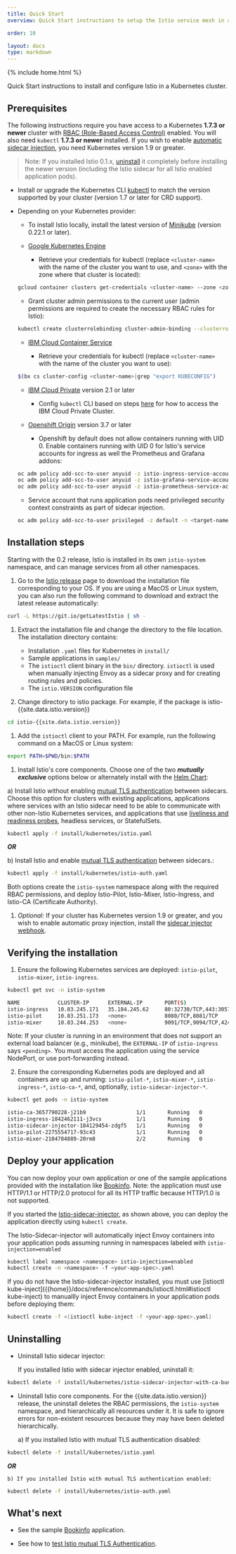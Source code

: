 ```yaml
---
title: Quick Start
overview: Quick Start instructions to setup the Istio service mesh in a Kubernetes cluster.

order: 10

layout: docs
type: markdown
---
```


{% include home.html %}

Quick Start instructions to install and configure Istio in a Kubernetes cluster.


## Prerequisites

The following instructions require you have access to a Kubernetes **1.7.3 or newer** cluster
with [RBAC (Role-Based Access Control)](https://kubernetes.io/docs/admin/authorization/rbac/) enabled. You will also need `kubectl` **1.7.3 or newer** installed.  If you wish to enable [automatic sidecar injection]({{home}}/docs/setup/kubernetes/sidecar-injection.html#automatic-sidecar-injection), you need Kubernetes version 1.9 or greater.

  > Note: If you installed Istio 0.1.x,
  > [uninstall](https://archive.istio.io/v0.1/docs/tasks/installing-istio.html#uninstalling)
  > it completely before installing the newer version (including the Istio sidecar
  > for all Istio enabled application pods).

* Install or upgrade the Kubernetes CLI
[kubectl](https://kubernetes.io/docs/tasks/tools/install-kubectl/) to
match the version supported by your cluster (version 1.7 or later for CRD
support).

* Depending on your Kubernetes provider:

  * To install Istio locally, install the latest version of
[Minikube](https://kubernetes.io/docs/getting-started-guides/minikube/) (version 0.22.1 or later).

  * [Google Kubernetes Engine](https://cloud.google.com/kubernetes-engine/)

    * Retrieve your credentials for kubectl (replace `<cluster-name>` with the name of the cluster you want to use,
    and `<zone>` with the zone where that cluster is located):
  ```bash
  gcloud container clusters get-credentials <cluster-name> --zone <zone> --project <project-name>
  ```

    * Grant cluster admin permissions to the current user (admin permissions are required to create the necessary RBAC rules for Istio):
  ```bash
  kubectl create clusterrolebinding cluster-admin-binding --clusterrole=cluster-admin --user=$(gcloud config get-value core/account)
  ```

  * [IBM Cloud Container Service](https://www.ibm.com/cloud-computing/bluemix/containers)

    * Retrieve your credentials for kubectl (replace `<cluster-name>` with the name of the cluster you want to use):
  ```bash
  $(bx cs cluster-config <cluster-name>|grep "export KUBECONFIG")
  ```

  * [IBM Cloud Private](https://www.ibm.com/cloud-computing/products/ibm-cloud-private/) version 2.1 or later

    * Config `kubectl` CLI based on steps [here](https://www.ibm.com/support/knowledgecenter/SSBS6K_2.1.0/manage_cluster/cfc_cli.html) for how to access the IBM Cloud Private Cluster.

  * [Openshift Origin](https://www.openshift.org) version 3.7 or later

    * Openshift by default does not allow containers running with UID 0. Enable containers running
with UID 0 for Istio's service accounts for ingress as well the Prometheus and Grafana addons:
  ```bash
  oc adm policy add-scc-to-user anyuid -z istio-ingress-service-account -n istio-system
  oc adm policy add-scc-to-user anyuid -z istio-grafana-service-account -n istio-system
  oc adm policy add-scc-to-user anyuid -z istio-prometheus-service-account -n istio-system
  ```

    * Service account that runs application pods need privileged security context constraints as part of sidecar injection.
  ```bash
  oc adm policy add-scc-to-user privileged -z default -n <target-namespace>
  ```

## Installation steps

Starting with the 0.2 release, Istio is installed in its own `istio-system`
namespace, and can manage services from all other namespaces.

1. Go to the [Istio release](https://github.com/istio/istio/releases) page to download the
installation file corresponding to your OS. If you are using a MacOS or Linux system, you can also
run the following command to download and extract the latest release automatically:
```bash
curl -L https://git.io/getLatestIstio | sh -
```

1. Extract the installation file and change the directory to the file location. The
   installation directory contains:
    * Installation `.yaml` files for Kubernetes in `install/`
    * Sample applications in `samples/`
    * The `istioctl` client binary in the `bin/` directory. `istioctl` is used when manually injecting Envoy as a sidecar proxy and for creating routing rules and policies.
    * The `istio.VERSION` configuration file

1. Change directory to istio package. For example, if the package is istio-{{site.data.istio.version}}
```bash
cd istio-{{site.data.istio.version}}
```

1. Add the `istioctl` client to your PATH.
   For example, run the following command on a MacOS or Linux system:
```bash
export PATH=$PWD/bin:$PATH
```

1. Install Istio's core components. Choose one of the two _**mutually exclusive**_ options below or alternately install
   with the [Helm Chart]({{home}}/docs/setup/kubernetes/helm.html):

  a) Install Istio without enabling [mutual TLS authentication]({{home}}/docs/concepts/security/mutual-tls.html) between sidecars.
       Choose this option for clusters with existing applications, applications where services with an
       Istio sidecar need to be able to communicate with other non-Istio Kubernetes services, and
       applications that use [liveliness and readiness probes](https://kubernetes.io/docs/tasks/configure-pod-container/configure-liveness-readiness-probes/),
       headless services, or StatefulSets.
```bash
kubectl apply -f install/kubernetes/istio.yaml
```

  _**OR**_

  b) Install Istio and enable [mutual TLS authentication]({{home}}/docs/concepts/security/mutual-tls.html) between sidecars.:
```bash
kubectl apply -f install/kubernetes/istio-auth.yaml
```

  Both options create the `istio-system` namespace along with the required RBAC permissions,
  and deploy Istio-Pilot, Istio-Mixer, Istio-Ingress, and Istio-CA (Certificate Authority).

1. *Optional:* If your cluster has Kubernetes version 1.9 or greater, and you wish to enable automatic proxy injection,
install the [sidecar injector webhook]({{home}}/docs/setup/kubernetes/sidecar-injection.html#automatic-sidecar-injection).

## Verifying the installation

1. Ensure the following Kubernetes services are deployed: `istio-pilot`, `istio-mixer`,
   `istio-ingress`.
```bash
kubectl get svc -n istio-system
```
```bash
NAME            CLUSTER-IP      EXTERNAL-IP       PORT(S)                       AGE
istio-ingress   10.83.245.171   35.184.245.62     80:32730/TCP,443:30574/TCP    5h
istio-pilot     10.83.251.173   <none>            8080/TCP,8081/TCP             5h
istio-mixer     10.83.244.253   <none>            9091/TCP,9094/TCP,42422/TCP   5h
```

   Note: If your cluster is running in an environment that does not support an external load balancer
   (e.g., minikube), the `EXTERNAL-IP` of `istio-ingress` says `<pending>`. You must access the
   application using the service NodePort, or use port-forwarding instead.

2. Ensure the corresponding Kubernetes pods are deployed and all containers are up and running:
   `istio-pilot-*`, `istio-mixer-*`, `istio-ingress-*`, `istio-ca-*`,
   and, optionally, `istio-sidecar-injector-*`.
```bash
kubectl get pods -n istio-system
```
```bash
istio-ca-3657790228-j21b9                1/1       Running   0          5h
istio-ingress-1842462111-j3vcs           1/1       Running   0          5h
istio-sidecar-injector-184129454-zdgf5   1/1       Running   0          5h
istio-pilot-2275554717-93c43             1/1       Running   0          5h
istio-mixer-2104784889-20rm8             2/2       Running   0          5h
```

## Deploy your application

You can now deploy your own application or one of the sample applications provided with the
installation like [Bookinfo]({{home}}/docs/guides/bookinfo.html).
Note: the application must use HTTP/1.1 or HTTP/2.0 protocol for all its HTTP traffic because HTTP/1.0 is not supported.

If you started the [Istio-sidecar-injector]({{home}}/docs/setup/kubernetes/sidecar-injection.html#automatic-sidecar-injection),
as shown above, you can deploy the application directly using `kubectl create`. 

The Istio-Sidecar-injector will automatically inject Envoy containers into your application pods assuming running in namespaces labeled with `istio-injection=enabled`

```bash
kubectl label namespace <namespace> istio-injection=enabled
kubectl create -n <namespace> -f <your-app-spec>.yaml
```

If you do not have the Istio-sidecar-injector installed, you must
use [istioctl kube-inject]({{home}}/docs/reference/commands/istioctl.html#istioctl kube-inject) to
manuallly inject Envoy containers in your application pods before deploying them:
```bash
kubectl create -f <(istioctl kube-inject -f <your-app-spec>.yaml)
```

## Uninstalling

* Uninstall Istio sidecar injector:

  If you installed Istio with sidecar injector enabled, uninstall it:
```bash
kubectl delete -f install/kubernetes/istio-sidecar-injector-with-ca-bundle.yaml
```

* Uninstall Istio core components. For the {{site.data.istio.version}} release, the uninstall
   deletes the RBAC permissions, the `istio-system` namespace, and hierarchically all resources under it.
   It is safe to ignore errors for non-existent resources because they may have been deleted hierarchically.

    a) If you installed Istio with mutual TLS authentication disabled:
```bash
kubectl delete -f install/kubernetes/istio.yaml
```

  _**OR**_

    b) If you installed Istio with mutual TLS authentication enabled:
```bash
kubectl delete -f install/kubernetes/istio-auth.yaml
```

## What's next

* See the sample [Bookinfo]({{home}}/docs/guides/bookinfo.html) application.

* See how to [test Istio mutual TLS Authentication]({{home}}/docs/tasks/security/mutual-tls.html).
